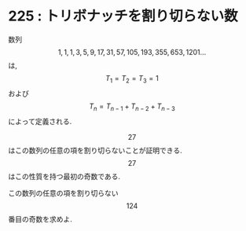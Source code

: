 # 225 : トリボナッチを割り切らない数

数列 $$1, 1, 1, 3, 5, 9, 17, 31, 57, 105, 193, 355, 653, 1201 \dots$$ は, $$T_{1}=T_{2}=T_{3}=1$$ および $$T_{n}=T_{n-1} + T_{n-2} + T_{n-3}$$ によって定義される.

$$27$$ はこの数列の任意の項を割り切らないことが証明できる. $$27$$ はこの性質を持つ最初の奇数である.

この数列の任意の項を割り切らない $$124$$ 番目の奇数を求めよ.

